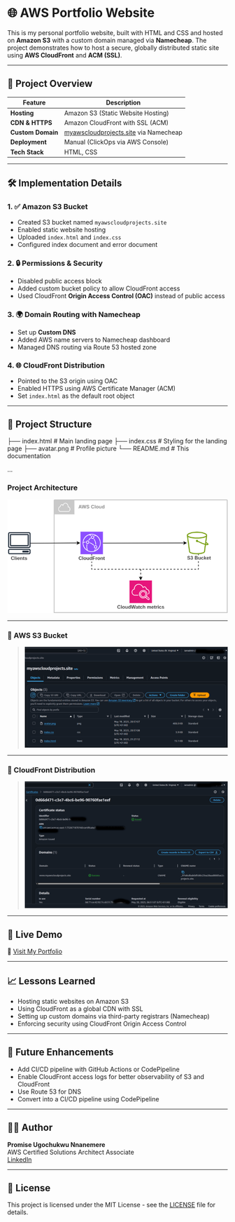 # 🌐 AWS Portfolio Website

This is my personal portfolio website, built with HTML and CSS and hosted on **Amazon S3** with a custom domain managed via **Namecheap**. The project demonstrates how to host a secure, globally distributed static site using **AWS CloudFront** and **ACM (SSL)**.

---

## 📌 Project Overview

| Feature | Description |
|--------|-------------|
| **Hosting** | Amazon S3 (Static Website Hosting) |
| **CDN & HTTPS** | Amazon CloudFront with SSL (ACM) |
| **Custom Domain** | [myawscloudprojects.site](https://myawscloudprojects.site) via Namecheap |
| **Deployment** | Manual (ClickOps via AWS Console) |
| **Tech Stack** | HTML, CSS |

---

## 🛠️ Implementation Details

### 1. ✅ Amazon S3 Bucket
- Created S3 bucket named `myawscloudprojects.site`
- Enabled static website hosting
- Uploaded `index.html` and `index.css`
- Configured index document and error document

### 2. 🔒 Permissions & Security
- Disabled public access block
- Added custom bucket policy to allow CloudFront access
- Used CloudFront **Origin Access Control (OAC)** instead of public access

### 3. 🌍 Domain Routing with Namecheap
- Set up **Custom DNS**
- Added AWS name servers to Namecheap dashboard
- Managed DNS routing via Route 53 hosted zone

### 4. 🌐 CloudFront Distribution
- Pointed to the S3 origin using OAC
- Enabled HTTPS using AWS Certificate Manager (ACM)
- Set `index.html` as the default root object

---

## 📂 Project Structure

├── index.html # Main landing page
├── index.css # Styling for the landing page
├── avatar.png # Profile picture
└── README.md # This documentation
      
 ...

### Project Architecture

![Static Website_Architecture_on_AWS](Static_website_architecture_on_AWS.png)

---

### 📸 AWS S3 Bucket


> ![AWS S3 Bucket](Static_website_AWS_S3_bucket.png)

---

### 📸 CloudFront Distribution

> ![CloudFront Distribution](CloudFront_Distribution.png)

---

## 🚀 Live Demo

🔗 [Visit My Portfolio](https://myawscloudprojects.site)

---

## 📈 Lessons Learned

- Hosting static websites on Amazon S3
- Using CloudFront as a global CDN with SSL
- Setting up custom domains via third-party registrars (Namecheap)
- Enforcing security using CloudFront Origin Access Control

---

## 📌 Future Enhancements

- Add CI/CD pipeline with GitHub Actions or CodePipeline
- Enable CloudFront access logs for better observability of S3 and CloudFront
- Use Route 53 for DNS
- Convert into a CI/CD pipeline using CodePipeline

---

## 👨‍💻 Author

**Promise Ugochukwu Nnanemere**  
AWS Certified Solutions Architect Associate  
[LinkedIn](https://linkedin.com/in/promiseugochukwunnanemere)

---

## 📜 License

This project is licensed under the MIT License - see the [LICENSE](LICENSE) file for details.

